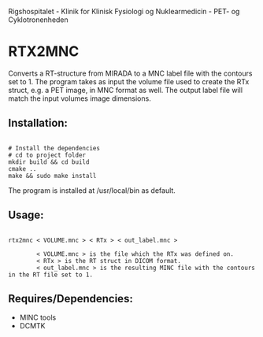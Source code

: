 Rigshospitalet - Klinik for Klinisk Fysiologi og Nuklearmedicin - PET- og Cyklotronenheden

# RTX2MNC  

Converts a RT-structure from MIRADA to a MNC label file with the contours set to 1.
The program takes as input the volume file used to create the RTx struct, e.g. a PET image, in MNC format as well. The output label file will match the input volumes image dimensions.

## Installation:
<pre><code>
# Install the dependencies
# cd to project folder
mkdir build && cd build
cmake ..
make && sudo make install
</code></pre>
The program is installed at /usr/local/bin as default.

## Usage:
<pre><code>
rtx2mnc < VOLUME.mnc > < RTx > < out_label.mnc >
      	
      	< VOLUME.mnc > is the file which the RTx was defined on.
      	< RTx > is the RT struct in DICOM format.
      	< out_label.mnc > is the resulting MINC file with the contours in the RT file set to 1.
</code></pre>

## Requires/Dependencies:
 - MINC tools
 - DCMTK
